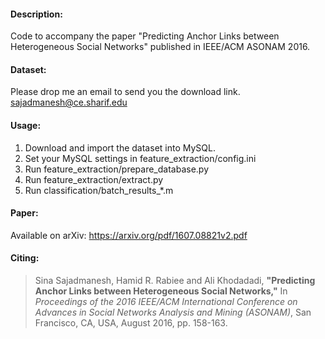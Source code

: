 #### Description:

Code to accompany the paper "Predicting Anchor Links between Heterogeneous Social Networks" published in IEEE/ACM ASONAM 2016.

#### Dataset:

Please drop me an email to send you the download link.  
<sajadmanesh@ce.sharif.edu>

#### Usage:

1. Download and import the dataset into MySQL.
2. Set your MySQL settings in feature_extraction/config.ini
3. Run feature_extraction/prepare_database.py
4. Run feature_extraction/extract.py
5. Run classification/batch_results_*.m

#### Paper:

Available on arXiv: 
https://arxiv.org/pdf/1607.08821v2.pdf

#### Citing:

> Sina Sajadmanesh, Hamid R. Rabiee and Ali Khodadadi, **"Predicting Anchor Links between Heterogeneous Social Networks,"** In *Proceedings of the 2016 IEEE/ACM International Conference on Advances in Social Networks Analysis and Mining (ASONAM)*, San Francisco, CA, USA, August 2016, pp. 158-163.
